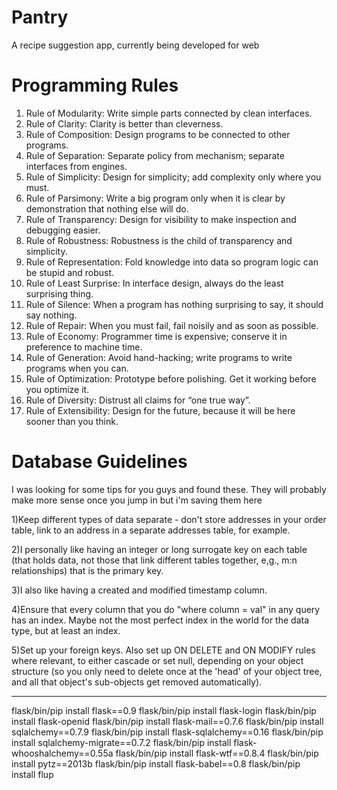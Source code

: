 Pantry
======
A recipe suggestion app, currently being developed for web 



Programming Rules
======
1. Rule of Modularity: Write simple parts connected by clean interfaces. 
2. Rule of Clarity: Clarity is better than cleverness. 
3. Rule of Composition: Design programs to be connected to other programs. 
4. Rule of Separation: Separate policy from mechanism; separate interfaces from engines. 
5. Rule of Simplicity: Design for simplicity; add complexity only where you must. 
6. Rule of Parsimony: Write a big program only when it is clear by demonstration that nothing else will do. 
7. Rule of Transparency: Design for visibility to make inspection and debugging easier. 
8. Rule of Robustness: Robustness is the child of transparency and simplicity. 
9. Rule of Representation: Fold knowledge into data so program logic can be stupid and robust. 
10. Rule of Least Surprise: In interface design, always do the least surprising thing.
11. Rule of Silence: When a program has nothing surprising to say, it should say nothing.
12. Rule of Repair: When you must fail, fail noisily and as soon as possible.
13. Rule of Economy: Programmer time is expensive; conserve it in preference to machine time. 
14. Rule of Generation: Avoid hand-hacking; write programs to write programs when you can. 
15. Rule of Optimization: Prototype before polishing. Get it working before you optimize it.
16. Rule of Diversity: Distrust all claims for “one true way”.
17. Rule of Extensibility: Design for the future, because it will be here sooner than you think.



Database Guidelines
======
I was looking for some tips for you guys and found these.
They will probably make more sense once you jump in but i'm saving them here

1)Keep different types of data separate - don't store addresses in your order table, 
link to an address in a separate addresses table, for example.

2)I personally like having an integer or long surrogate key on each table 
(that holds data, not those that link different tables together, e,g., m:n relationships) that is the primary key.

3)I also like having a created and modified timestamp column.

4)Ensure that every column that you do "where column = val" in any query has an index. 
Maybe not the most perfect index in the world for the data type, but at least an index.

5)Set up your foreign keys. Also set up ON DELETE and ON MODIFY rules where relevant, 
to either cascade or set null, depending on your object structure 
(so you only need to delete once at the 'head' of your object tree, 
and all that object's sub-objects get removed automatically).


---------
flask/bin/pip install flask==0.9
flask/bin/pip install flask-login
flask/bin/pip install flask-openid
flask/bin/pip install flask-mail==0.7.6
flask/bin/pip install sqlalchemy==0.7.9
flask/bin/pip install flask-sqlalchemy==0.16
flask/bin/pip install sqlalchemy-migrate==0.7.2
flask/bin/pip install flask-whooshalchemy==0.55a
flask/bin/pip install flask-wtf==0.8.4
flask/bin/pip install pytz==2013b
flask/bin/pip install flask-babel==0.8
flask/bin/pip install flup


